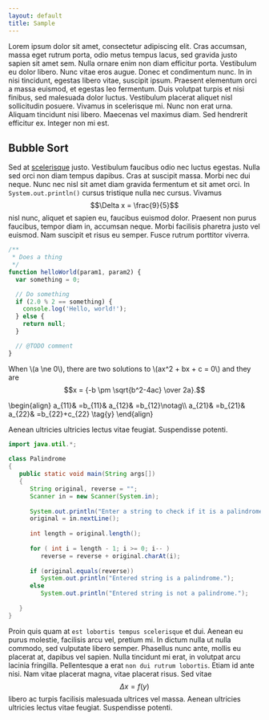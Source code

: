 ```yaml
---
layout: default
title: Sample
---
```


Lorem ipsum dolor sit amet, consectetur adipiscing elit. Cras accumsan, massa eget rutrum porta, odio metus tempus lacus, sed gravida justo sapien sit amet sem. Nulla ornare enim non diam efficitur porta. Vestibulum eu dolor libero. Nunc vitae eros augue. Donec et condimentum nunc. In in nisi tincidunt, egestas libero vitae, suscipit ipsum. Praesent elementum orci a massa euismod, et egestas leo fermentum. Duis volutpat turpis et nisi finibus, sed malesuada dolor luctus. Vestibulum placerat aliquet nisl sollicitudin posuere. Vivamus in scelerisque mi. Nunc non erat urna. Aliquam tincidunt nisi libero. Maecenas vel maximus diam. Sed hendrerit efficitur ex. Integer non mi est. 

## Bubble Sort

 Sed at [scelerisque](https://csbook.mazeika.me) justo. Vestibulum faucibus odio nec luctus egestas. Nulla sed orci non diam tempus dapibus. Cras at suscipit massa. Morbi nec dui neque. Nunc nec nisl sit amet diam gravida fermentum et sit amet orci. In `System.out.println()` cursus tristique nulla nec cursus. Vivamus $$\Delta x = \frac{9}{5}$$ nisl nunc, aliquet et sapien eu, faucibus euismod dolor. Praesent non purus faucibus, tempor diam in, accumsan neque. Morbi facilisis pharetra justo vel euismod. Nam suscipit et risus eu semper. Fusce rutrum porttitor viverra.

```javascript
/**
 * Does a thing
 */
function helloWorld(param1, param2) {
  var something = 0;

  // Do something
  if (2.0 % 2 == something) {
    console.log('Hello, world!');
  } else {
    return null;
  }

  // @TODO comment
}
```

When \\(a \ne 0\\), there are two solutions to \\(ax^2 + bx + c = 0\\) and they are
$$x = {-b \pm \sqrt{b^2-4ac} \over 2a}.$$

<p>
\begin{align}
a_{11}& =b_{11}& a_{12}& =b_{12}\notag\\
a_{21}& =b_{21}& a_{22}& =b_{22}+c_{22} \tag{y}
\end{align}
</p>

Aenean ultricies ultricies lectus vitae feugiat. Suspendisse potenti.

```java
import java.util.*;
 
class Palindrome
{
   public static void main(String args[])
   {
      String original, reverse = "";
      Scanner in = new Scanner(System.in);
 
      System.out.println("Enter a string to check if it is a palindrome");
      original = in.nextLine();
 
      int length = original.length();
 
      for ( int i = length - 1; i >= 0; i-- )
         reverse = reverse + original.charAt(i);
 
      if (original.equals(reverse))
         System.out.println("Entered string is a palindrome.");
      else
         System.out.println("Entered string is not a palindrome.");
 
   }
}
```

Proin quis quam at `est lobortis tempus scelerisque` et dui. Aenean eu purus molestie, facilisis arcu vel, pretium mi. In dictum nulla ut nulla commodo, sed vulputate libero semper. Phasellus nunc ante, mollis eu placerat at, dapibus vel sapien. Nulla tincidunt mi erat, in volutpat arcu lacinia fringilla. Pellentesque a erat `non dui rutrum lobortis`. Etiam id ante nisi. Nam vitae placerat magna, vitae placerat risus. Sed vitae $$\Delta x = f(y)$$ libero ac turpis facilisis malesuada ultrices vel massa. Aenean ultricies ultricies lectus vitae feugiat. Suspendisse potenti.
